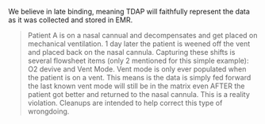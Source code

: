 We believe in late binding, meaning TDAP will faithfully represent the data as it was collected and stored in EMR.


 > Patient A is on a nasal cannual and decompensates and get placed on mechanical ventilation.  1 day later the patient is weened off the vent and placed back on the nasal cannula.  Capturing these shifts is several flowsheet items (only 2 mentioned for this simple example):  O2 devive and Vent Mode.  Vent mode is only ever populated when the patient is on a vent.  This means is the data is simply fed forward the last known vent mode will still be in the matrix even AFTER the patient got better and returned to the nasal cannula.  This is a reality violation.  Cleanups are intended to help correct this type of wrongdoing.
